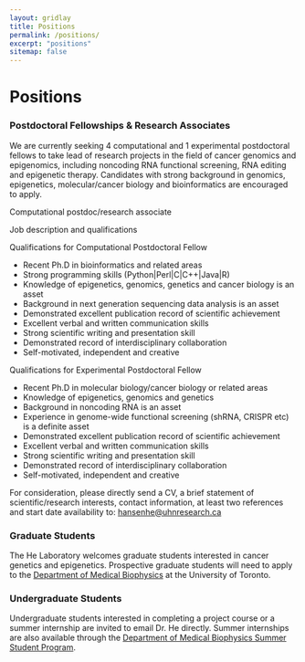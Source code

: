 ```yaml
---
layout: gridlay
title: Positions
permalink: /positions/
excerpt: "positions"
sitemap: false
---
```


# Positions

### Postdoctoral Fellowships & Research Associates
We are currently seeking 4 computational and 1 experimental postdoctoral fellows to take lead of research projects in the field of cancer genomics and epigenomics, including noncoding RNA functional screening, RNA editing and epigenetic therapy. Candidates with strong background in genomics, epigenetics, molecular/cancer biology and bioinformatics are encouraged to apply.

Computational postdoc/research associate

Job description and qualifications

Qualifications for Computational Postdoctoral Fellow

* Recent Ph.D in bioinformatics and related areas
* Strong programming skills (Python|Perl|C|C++|Java|R)
* Knowledge of epigenetics, genomics, genetics and cancer biology is an asset
* Background in next generation sequencing data analysis is an asset
* Demonstrated excellent publication record of scientific achievement
* Excellent verbal and written communication skills
* Strong scientific writing and presentation skill
* Demonstrated record of interdisciplinary collaboration
* Self-motivated, independent and creative


Qualifications for Experimental Postdoctoral Fellow

* Recent Ph.D in molecular biology/cancer biology or related areas
* Knowledge of epigenetics, genomics and genetics
* Background in noncoding RNA is an asset
* Experience in genome-wide functional screening (shRNA, CRISPR etc) is a definite asset
* Demonstrated excellent publication record of scientific achievement
* Excellent verbal and written communication skills
* Strong scientific writing and presentation skill
* Demonstrated record of interdisciplinary collaboration
* Self-motivated, independent and creative


For consideration, please directly send a CV, a brief statement of scientific/research interests, contact information, at least two references and start date availability to: hansenhe@uhnresearch.ca

### Graduate Students
The He Laboratory welcomes graduate students interested in cancer genetics and epigenetics. Prospective graduate students will need to apply to the [Department of Medical Biophysics](https://medbio.utoronto.ca/medical-biophysics) at the University of Toronto.

### Undergraduate Students
Undergraduate students interested in completing a project course or a summer internship are invited to email Dr. He directly. Summer internships are also available through the [Department of Medical Biophysics Summer Student Program](https://medbio.utoronto.ca/summer-student-program-overview).
